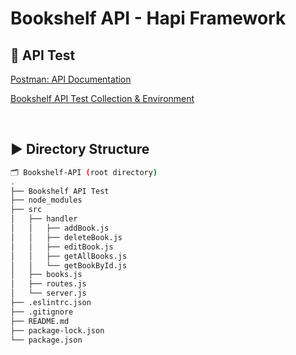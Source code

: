 # Bookshelf API - Hapi Framework

## 📑 API Test

[Postman: API Documentation](https://documenter.getpostman.com/view/24345907/2s8Z6vZEeH)

[Bookshelf API Test Collection & Environment](https://github.com/nurmuhimawann/Bookshelf-API/tree/main/Bookshelf%20API%20Test)

</br>

## ▶️ Directory Structure

```bash
🗂️ Bookshelf-API (root directory)
.
├── Bookshelf API Test
├── node_modules
├── src
│   ├── handler
│   │   ├── addBook.js
│   │   ├── deleteBook.js
│   │   ├── editBook.js
│   │   ├── getAllBooks.js
│   │   └── getBookById.js
│   ├── books.js
│   ├── routes.js
│   └── server.js
├── .eslintrc.json
├── .gitignore
├── README.md
├── package-lock.json
└── package.json

```
